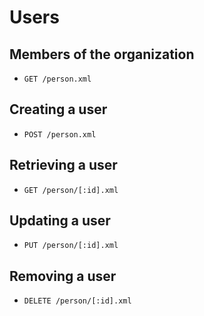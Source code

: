 Users
========


Members of the organization
----------

* `GET /person.xml`


Creating a user
----------

* `POST /person.xml`


Retrieving a user
----------

* `GET /person/[:id].xml`


Updating a user
----------

* `PUT /person/[:id].xml`


Removing a user
----------

* `DELETE /person/[:id].xml`

